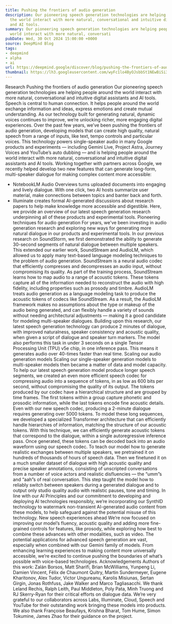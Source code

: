 ```yaml
---
title: Pushing the frontiers of audio generation
description: Our pioneering speech generation technologies are helping people around
  the world interact with more natural, conversational and intuitive digital assistants
  and AI tools.
summary: Our pioneering speech generation technologies are helping people around the
  world interact with more natural, conversati
pubDate: Wed, 30 Oct 2024 15:00:00 +0000
source: DeepMind Blog
tags:
- deepmind
- alpha
- ai
url: https://deepmind.google/discover/blog/pushing-the-frontiers-of-audio-generation/
thumbnail: https://lh3.googleusercontent.com/wyFc1lo4ByOJsbbSt1NEwBiSi3KpImyqA9ukx-mLxJROIakSxhPwk-kPtlIfFKX9Txm2J_lbpIvnrDhFnegrpN8ihlvYpBTsFNAmOlq0C2rm_gef=w528-h297-n-nu-rw
---
```


Research
Pushing the frontiers of audio generation
Our pioneering speech generation technologies are helping people around the world interact with more natural, conversational and intuitive digital assistants and AI tools.
Speech is central to human connection. It helps people around the world exchange information and ideas, express emotions and create mutual understanding. As our technology built for generating natural, dynamic voices continues to improve, we’re unlocking richer, more engaging digital experiences.
Over the past few years, we’ve been pushing the frontiers of audio generation, developing models that can create high quality, natural speech from a range of inputs, like text, tempo controls and particular voices. This technology powers single-speaker audio in many Google products and experiments — including Gemini Live, Project Astra, Journey Voices and YouTube’s auto dubbing — and is helping people around the world interact with more natural, conversational and intuitive digital assistants and AI tools.
Working together with partners across Google, we recently helped develop two new features that can generate long-form, multi-speaker dialogue for making complex content more accessible:
- NotebookLM Audio Overviews turns uploaded documents into engaging and lively dialogue. With one click, two AI hosts summarize user material, make connections between topics and banter back and forth.
- Illuminate creates formal AI-generated discussions about research papers to help make knowledge more accessible and digestible.
Here, we provide an overview of our latest speech generation research underpinning all of these products and experimental tools.
Pioneering techniques for audio generation
For years, we've been investing in audio generation research and exploring new ways for generating more natural dialogue in our products and experimental tools. In our previous research on SoundStorm, we first demonstrated the ability to generate 30-second segments of natural dialogue between multiple speakers.
This extended our earlier work, SoundStream and AudioLM, which allowed us to apply many text-based language modeling techniques to the problem of audio generation.
SoundStream is a neural audio codec that efficiently compresses and decompresses an audio input, without compromising its quality. As part of the training process, SoundStream learns how to map audio to a range of acoustic tokens. These tokens capture all of the information needed to reconstruct the audio with high fidelity, including properties such as prosody and timbre.
AudioLM treats audio generation as a language modeling task to produce the acoustic tokens of codecs like SoundStream. As a result, the AudioLM framework makes no assumptions about the type or makeup of the audio being generated, and can flexibly handle a variety of sounds without needing architectural adjustments — making it a good candidate for modeling multi-speaker dialogues.
Building upon this research, our latest speech generation technology can produce 2 minutes of dialogue, with improved naturalness, speaker consistency and acoustic quality, when given a script of dialogue and speaker turn markers. The model also performs this task in under 3 seconds on a single Tensor Processing Unit (TPU) v5e chip, in one inference pass. This means it generates audio over 40-times faster than real time.
Scaling our audio generation models
Scaling our single-speaker generation models to multi-speaker models then became a matter of data and model capacity. To help our latest speech generation model produce longer speech segments, we created an even more efficient speech codec for compressing audio into a sequence of tokens, in as low as 600 bits per second, without compromising the quality of its output.
The tokens produced by our codec have a hierarchical structure and are grouped by time frames. The first tokens within a group capture phonetic and prosodic information, while the last tokens encode fine acoustic details.
Even with our new speech codec, producing a 2-minute dialogue requires generating over 5000 tokens. To model these long sequences, we developed a specialized Transformer architecture that can efficiently handle hierarchies of information, matching the structure of our acoustic tokens.
With this technique, we can efficiently generate acoustic tokens that correspond to the dialogue, within a single autoregressive inference pass. Once generated, these tokens can be decoded back into an audio waveform using our speech codec.
To teach our model how to generate realistic exchanges between multiple speakers, we pretrained it on hundreds of thousands of hours of speech data. Then we finetuned it on a much smaller dataset of dialogue with high acoustic quality and precise speaker annotations, consisting of unscripted conversations from a number of voice actors and realistic disfluencies — the “umm”s and “aah”s of real conversation. This step taught the model how to reliably switch between speakers during a generated dialogue and to output only studio quality audio with realistic pauses, tone and timing.
In line with our AI Principles and our commitment to developing and deploying AI technologies responsibly, we’re incorporating our SynthID technology to watermark non-transient AI-generated audio content from these models, to help safeguard against the potential misuse of this technology.
New speech experiences ahead
We’re now focused on improving our model’s fluency, acoustic quality and adding more fine-grained controls for features, like prosody, while exploring how best to combine these advances with other modalities, such as video.
The potential applications for advanced speech generation are vast, especially when combined with our Gemini family of models. From enhancing learning experiences to making content more universally accessible, we’re excited to continue pushing the boundaries of what’s possible with voice-based technologies.
Acknowledgements
Authors of this work: Zalán Borsos, Matt Sharifi, Brian McWilliams, Yunpeng Li, Damien Vincent, Félix de Chaumont Quitry, Martin Sundermeyer, Eugene Kharitonov, Alex Tudor, Victor Ungureanu, Karolis Misiunas, Sertan Girgin, Jonas Rothfuss, Jake Walker and Marco Tagliasacchi.
We thank Leland Rechis, Ralph Leith, Paul Middleton, Poly Pata, Minh Truong and RJ Skerry-Ryan for their critical efforts on dialogue data.
We’re very grateful to our collaborators across Labs, Illuminate, Cloud, Speech and YouTube for their outstanding work bringing these models into products.
We also thank Françoise Beaufays, Krishna Bharat, Tom Hume, Simon Tokumine, James Zhao for their guidance on the project.